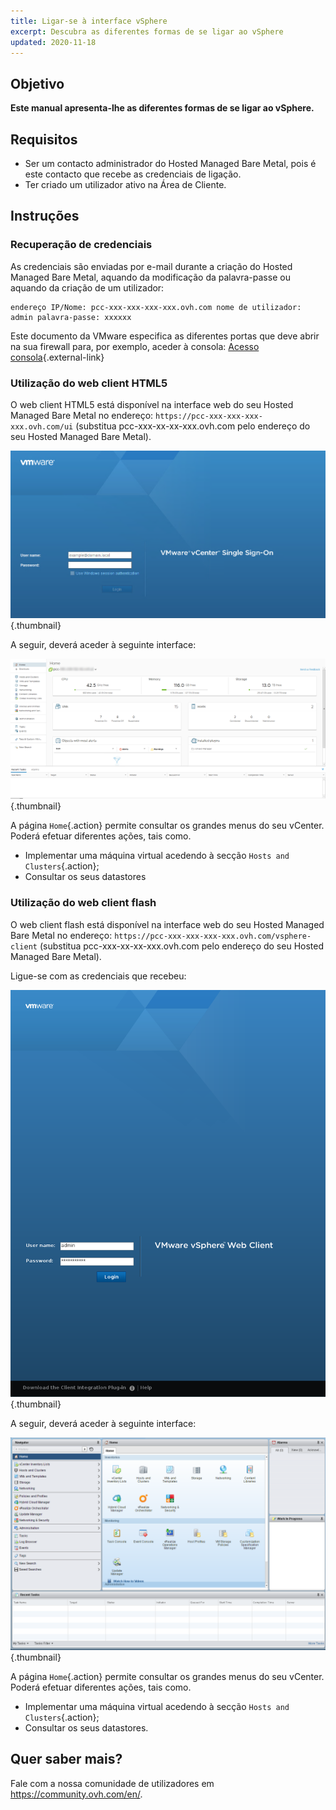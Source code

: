 ```yaml
---
title: Ligar-se à interface vSphere
excerpt: Descubra as diferentes formas de se ligar ao vSphere
updated: 2020-11-18
---
```


## Objetivo

**Este manual apresenta-lhe as diferentes formas de se ligar ao vSphere.**

## Requisitos

- Ser um contacto administrador do Hosted Managed Bare Metal, pois é este contacto que recebe as credenciais de ligação.
- Ter criado um utilizador ativo na Área de Cliente.

## Instruções

### Recuperação de credenciais

As credenciais são enviadas por e-mail durante a criação do Hosted Managed Bare Metal, aquando da modificação da palavra-passe ou aquando da criação de um utilizador:

```
endereço IP/Nome: pcc-xxx-xxx-xxx-xxx.ovh.com nome de utilizador: admin palavra-passe: xxxxxx
```

Este documento da VMware especifica as diferentes portas que deve abrir na sua firewall para, por exemplo, aceder à consola: [Acesso consola](https://kb.vmware.com/kb/1012382){.external-link}

### Utilização do web client HTML5

O web client HTML5 está disponível na interface web do seu Hosted Managed Bare Metal no endereço: `https://pcc-xxx-xxx-xxx-xxx.ovh.com/ui` (substitua pcc-xxx-xx-xx-xxx.ovh.com pelo endereço do seu Hosted Managed Bare Metal).

![Ligação à interface vSphere HTML5](images/connection_interface_w_html5.png){.thumbnail}

A seguir, deverá aceder à seguinte interface:

![Ligação à interface vSphere HTML5](images/vsphere-client-html5.png){.thumbnail}

A página `Home`{.action} permite consultar os grandes menus do seu vCenter. Poderá efetuar diferentes ações, tais como.

- Implementar uma máquina virtual acedendo à secção `Hosts and Clusters`{.action};
- Consultar os seus datastores

### Utilização do web client flash

O web client flash está disponível na interface web do seu Hosted Managed Bare Metal no endereço: `https://pcc-xxx-xxx-xxx-xxx.ovh.com/vsphere-client` (substitua pcc-xxx-xx-xx-xxx.ovh.com pelo endereço do seu Hosted Managed Bare Metal).

Ligue-se com as credenciais que recebeu:

![Client vSphere](images/vsphere-client.png){.thumbnail}

A seguir, deverá aceder à seguinte interface:

![Ligação à interface vSphere](images/connection_interface_w.png){.thumbnail}

A página `Home`{.action} permite consultar os grandes menus do seu vCenter. Poderá efetuar diferentes ações, tais como.

- Implementar uma máquina virtual acedendo à secção `Hosts and Clusters`{.action};
- Consultar os seus datastores.

## Quer saber mais?

Fale com a nossa comunidade de utilizadores em <https://community.ovh.com/en/>.
